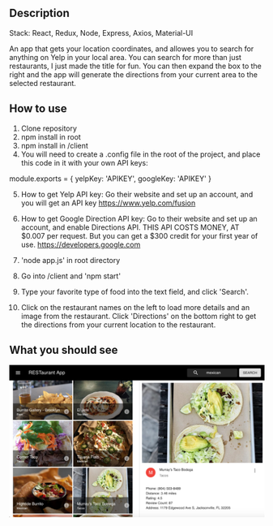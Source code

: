 ## Description

Stack: React, Redux, Node, Express, Axios, Material-UI

An app that gets your location coordinates, and allowes you to search for anything on Yelp in your local area. You can search for more than just restaurants, I just made the title for fun. You can then expand the box to the right and the app will generate the directions from your current area to the selected restaurant.

## How to use

1. Clone repository
2. npm install in root
3. npm install in /client
4. You will need to create a .config file in the root of the project, and place this code in it with your own API keys:

module.exports = {
    yelpKey: 'APIKEY',
    googleKey: 'APIKEY'
}

5. How to get Yelp API key: Go their website and set up an account, and you will get an API key https://www.yelp.com/fusion

6. How to get Google Direction API key: Go to their website and set up an account, and enable Directions API. THIS API COSTS MONEY, AT $0.007 per request. But you can get a $300 credit for your first year of use.
https://developers.google.com

7. 'node app.js' in root directory

8. Go into /client and 'npm start'

9. Type your favorite type of food into the text field, and click 'Search'.

10. Click on the restaurant names on the left to load more details and an image from the restaurant. Click 'Directions' on the bottom right to get the directions from your current location to the restaurant.

## What you should see


![Screenshot](screenshot.png)
